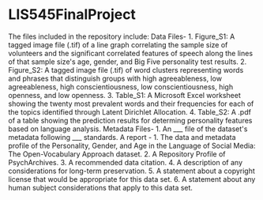 # LIS545FinalProject
The files included in the repository include: 
  Data Files-
    1. Figure_S1: A tagged image file (.tif) of a line graph correlating the sample size of volunteers and the significant correlated features of speech along the lines of that sample size's age, gender, and Big Five personality test results.
    2. Figure_S2: A tagged image file (.tif) of word clusters representing words and phrases that distinguish groups with high agreeableness, low agreeableness, high conscientiousness, low conscientiousness, high openness, and low openness.
    3. Table_S1: A Microsoft Excel worksheet showing the twenty most prevalent words and their frequencies for each of the topics identified through Latent Dirichlet Allocation.
    4. Table_S2: A .pdf of a table showing the prediction results for determing personality features based on language analysis.
  Metadata Files-
    1. An ___ file of the dataset's metadata following ___ standards.
  A report -
    1. The data and metadata profile of  the Personality, Gender, and Age in the Language of Social Media: The Open-Vocabulary Approach dataset.
    2. A Repository Profile of PsychArchives.
    3. A recommended data citation.
    4. A description of any considerations for long-term preservation.
    5. A statement about a copyright license that would be appropriate for this data set.
    6. A statement about any human subject considerations that apply to this data set. 
